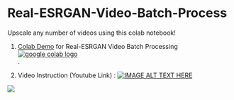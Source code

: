 # Real-ESRGAN-Video-Batch-Process
Upscale any number of videos using this colab notebook!

1. [Colab Demo](https://colab.research.google.com/drive/1qI-mlruopBCFO6MG7dmBINDQsk8hvGJA?usp=sharing) for Real-ESRGAN Video Batch Processing <a href="https://colab.research.google.com/drive/1qI-mlruopBCFO6MG7dmBINDQsk8hvGJA?usp=sharing"><img src="https://colab.research.google.com/assets/colab-badge.svg" alt="google colab logo"></a><br>.


2. Video Instruction (Youtube Link) :
[![IMAGE ALT TEXT HERE](https://img.youtube.com/vi/19qJHkBB8pY/0.jpg)](https://www.youtube.com/watch?v=19qJHkBB8pY)


![](https://i.ibb.co/hBYy5F2/comapare.jpg)
